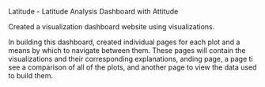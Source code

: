 Latitude - Latitude Analysis Dashboard with Attitude

Created a visualization dashboard website using visualizations.

In building this dashboard, created individual pages for each plot and a means by which to navigate between them. These pages will contain the visualizations and their corresponding explanations, anding page, a page ti see a comparison of all of the plots, and another page to view the data used to build them.
